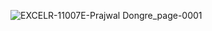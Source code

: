 ![EXCELR-11007E-Prajwal Dongre_page-0001](https://github.com/OneBlack333/Certifications/assets/149599045/097f9969-34de-453e-aee4-feff55dbdfb5)

